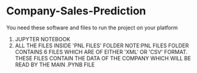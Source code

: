 # Company-Sales-Prediction
You need these software and files to run the project on your platform
1. JUPYTER NOTEBOOK
2. ALL THE FILES INSIDE 'PNL FILES' FOLDER
NOTE:PNL FILES FOLDER CONTAINS 6 FILES WHICH ARE OF EITHER 'XML' OR 'CSV' FORMAT. THESE FILES CONTAIN THE DATA OF THE COMPANY WHICH WILL BE READ BY THE MAIN .PYNB FILE
